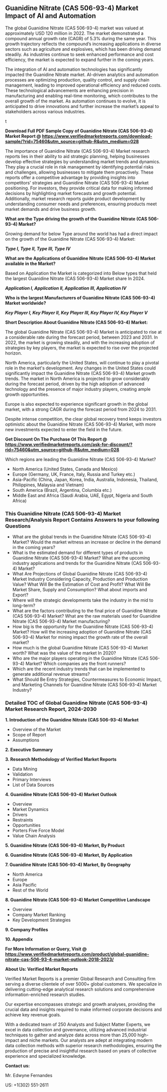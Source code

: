 <h2>Guanidine Nitrate (CAS 506-93-4) Market Impact of AI and Automation</h2><p>The global Guanidine Nitrate (CAS 506-93-4) market was valued at approximately USD 120 million in 2022. The market demonstrated a compound annual growth rate (CAGR) of 5.3% during the same year. This growth trajectory reflects the compound’s increasing applications in diverse sectors such as agriculture and explosives, which has been driving demand steadily. As industries continue to seek enhanced performance and cost efficiency, the market is expected to expand further in the coming years.</p><p>The integration of AI and automation technologies has significantly impacted the Guanidine Nitrate market. AI-driven analytics and automation processes are optimizing production, quality control, and supply chain management, leading to improved operational efficiency and reduced costs. These technological advancements are enhancing precision in manufacturing and enabling real-time monitoring, which contributes to the overall growth of the market. As automation continues to evolve, it is anticipated to drive innovations and further increase the market’s appeal to stakeholders across various industries.</p>t</p><p id="" class=""><strong>Download Full PDF Sample Copy of Guanidine Nitrate (CAS 506-93-4) Market Report @ <a href="https://www.verifiedmarketreports.com/download-sample/?rid=75460&utm_source=github-R&utm_medium=028" target="_blank">https://www.verifiedmarketreports.com/download-sample/?rid=75460&utm_source=github-R&utm_medium=028</a></strong></p><p>The importance of&nbsp;Guanidine Nitrate (CAS 506-93-4) Market research reports lies in their ability to aid strategic planning, helping businesses develop effective strategies by understanding market trends and dynamics. They play a crucial role in risk management by identifying potential risks and challenges, allowing businesses to mitigate them proactively. These reports offer a competitive advantage by providing insights into competitors' strategies and Guanidine Nitrate (CAS 506-93-4) Market positioning. For investors, they provide critical data for making informed decisions by highlighting market forecasts and growth potential. Additionally, market research reports guide product development by understanding consumer needs and preferences, ensuring products meet market demands and drive business growth.</p><p><strong>What are the&nbsp;Type driving the growth of the Guanidine Nitrate (CAS 506-93-4) Market?</strong></p><p id="" class="">Growing demand for below Type around the world has had a direct impact on the growth of the Guanidine Nitrate (CAS 506-93-4) Market:</p><em><strong>Type I, Type II, Type III, Type IV</strong></em></p><strong>What are the&nbsp;Applications&nbsp;of Guanidine Nitrate (CAS 506-93-4) Market available in the Market?</strong></p><p id="" class="">Based on Application the Market is categorized into Below types that held the largest Guanidine Nitrate (CAS 506-93-4) Market share In 2024.</p><em><strong>Application I, Application II, Application III, Application IV</strong></em></p><strong>Who is the largest Manufacturers of Guanidine Nitrate (CAS 506-93-4) Market worldwide?</strong></p><p><em><strong>Key Player I, Key Player II, Key Player III, Key Player IV, Key Player V</strong></em></p><p id="" class=""><strong>Short Description About Guanidine Nitrate (CAS 506-93-4) Market:</strong></p><p>The global Guanidine Nitrate (CAS 506-93-4) Market is anticipated to rise at a considerable rate during the forecast period, between 2023 and 2031. In 2022, the market is growing steadily, and with the increasing adoption of strategies by key players, the market is expected to rise over the projected horizon.</p><p>North America, particularly the United States, will continue to play a pivotal role in the market's development. Any changes in the United States could significantly impact the Guanidine Nitrate (CAS 506-93-4) Market growth trends. The market in North America is projected to grow considerably during the forecast period, driven by the high adoption of advanced technology and the presence of major industry players, creating ample growth opportunities.</p><p>Europe is also expected to experience significant growth in the global market, with a strong CAGR during the forecast period from 2024 to 2031.</p><p>Despite intense competition, the clear global recovery trend keeps investors optimistic about the Guanidine Nitrate (CAS 506-93-4) Market, with more new investments expected to enter the field in the future.</p><p id="" class=""><strong>Get Discount On The Purchase Of This Report @ <a href="https://www.verifiedmarketreports.com/ask-for-discount/?rid=75460&utm_source=github-R&utm_medium=028" target="_blank">https://www.verifiedmarketreports.com/ask-for-discount/?rid=75460&utm_source=github-R&utm_medium=028</a></strong></p>Which regions are leading the Guanidine Nitrate (CAS 506-93-4) Market?</p><ul><li>North America (United States, Canada and Mexico)</li><li>Europe (Germany, UK, France, Italy, Russia and Turkey etc.)</li><li>Asia-Pacific (China, Japan, Korea, India, Australia, Indonesia, Thailand, Philippines, Malaysia and Vietnam)</li><li>South America (Brazil, Argentina, Columbia etc.)</li><li>Middle East and Africa (Saudi Arabia, UAE, Egypt, Nigeria and South Africa)</li></ul><h3 id="" class="">This Guanidine Nitrate (CAS 506-93-4) Market Research/Analysis Report Contains Answers to your following Questions</h3><ul><li>What are the global trends in the Guanidine Nitrate (CAS 506-93-4) Market? Would the market witness an increase or decline in the demand in the coming years?</li><li>What is the estimated demand for different types of products in Guanidine Nitrate (CAS 506-93-4) Market? What are the upcoming industry applications and trends for the Guanidine Nitrate (CAS 506-93-4) Market?</li><li>What Are Projections of Global Guanidine Nitrate (CAS 506-93-4) Market Industry Considering Capacity, Production and Production Value? What Will Be the Estimation of Cost and Profit? What Will Be Market Share, Supply and Consumption? What about imports and Export?</li><li>Where will the strategic developments take the industry in the mid to long-term?</li><li>What are the factors contributing to the final price of Guanidine Nitrate (CAS 506-93-4) Market? What are the raw materials used for Guanidine Nitrate (CAS 506-93-4) Market manufacturing?</li><li>How big is the opportunity for the Guanidine Nitrate (CAS 506-93-4) Market? How will the increasing adoption of Guanidine Nitrate (CAS 506-93-4) Market for mining impact the growth rate of the overall market?</li><li>How much is the global Guanidine Nitrate (CAS 506-93-4) Market worth? What was the value of the market In 2020?</li><li>Who are the major players operating in the Guanidine Nitrate (CAS 506-93-4) Market? Which companies are the front runners?</li><li>Which are the recent industry trends that can be implemented to generate additional revenue streams?</li><li>What Should Be Entry Strategies, Countermeasures to Economic Impact, and Marketing Channels for Guanidine Nitrate (CAS 506-93-4) Market Industry?</li></ul><h3 id="" class="">Detailed TOC of Global Guanidine Nitrate (CAS 506-93-4) Market Research Report, 2024-2030</h3><p id="" class=""><strong>1. Introduction of the Guanidine Nitrate (CAS 506-93-4) Market</strong></p><ul><li>Overview of the Market</li><li>Scope of Report</li><li>Assumptions</li></ul><p id="" class=""><strong>2. Executive Summary</strong></p><p id="" class=""><strong>3. Research Methodology of Verified Market Reports</strong></p><ul><li>Data Mining</li><li>Validation</li><li>Primary Interviews</li><li>List of Data Sources</li></ul><p id="" class=""><strong>4. Guanidine Nitrate (CAS 506-93-4) Market Outlook</strong></p><ul><li>Overview</li><li>Market Dynamics</li><li>Drivers</li><li>Restraints</li><li>Opportunities</li><li>Porters Five Force Model</li><li>Value Chain Analysis</li></ul><p id="" class=""><strong>5. Guanidine Nitrate (CAS 506-93-4) Market, By Product</strong></p><p id="" class=""><strong>6. Guanidine Nitrate (CAS 506-93-4) Market, By Application</strong></p><p id="" class=""><strong>7. Guanidine Nitrate (CAS 506-93-4) Market, By Geography</strong></p><ul><li>North America</li><li>Europe</li><li>Asia Pacific</li><li>Rest of the World</li></ul><p id="" class=""><strong>8. Guanidine Nitrate (CAS 506-93-4) Market Competitive Landscape</strong></p><ul><li>Overview</li><li>Company Market Ranking</li><li>Key Development Strategies</li></ul><p id="" class=""><strong>9. Company Profiles</strong></p><p id="" class=""><strong>10. Appendix</strong></p><p id="" class=""><strong>For More Information or Query, Visit @ <a href="https://www.verifiedmarketreports.com/product/global-guanidine-nitrate-cas-506-93-4-market-outlook-2018-2023/" target="_blank">https://www.verifiedmarketreports.com/product/global-guanidine-nitrate-cas-506-93-4-market-outlook-2018-2023/</a></strong></p><p id="" class=""><strong>About Us: Verified Market Reports</strong></p><p id="" class="">Verified Market Reports is a premier Global Research and Consulting firm serving a diverse clientele of over 5000+ global customers. We specialize in delivering cutting-edge analytical research solutions and comprehensive information-enriched research studies.</p><p id="" class="">Our expertise encompasses strategic and growth analyses, providing the crucial data and insights required to make informed corporate decisions and achieve key revenue goals.</p><p id="" class="">With a dedicated team of 250 Analysts and Subject Matter Experts, we excel in data collection and governance, utilizing advanced industrial techniques to gather and analyze data across more than 25,000 high-impact and niche markets. Our analysts are adept at integrating modern data collection methods with superior research methodologies, ensuring the production of precise and insightful research based on years of collective experience and specialized knowledge.</p><p id="" class=""><strong>Contact us:</strong></p><p id="" class="">Mr. Edwyne Fernandes</p><p id="" class="">US: +1(302) 551-2611</p>